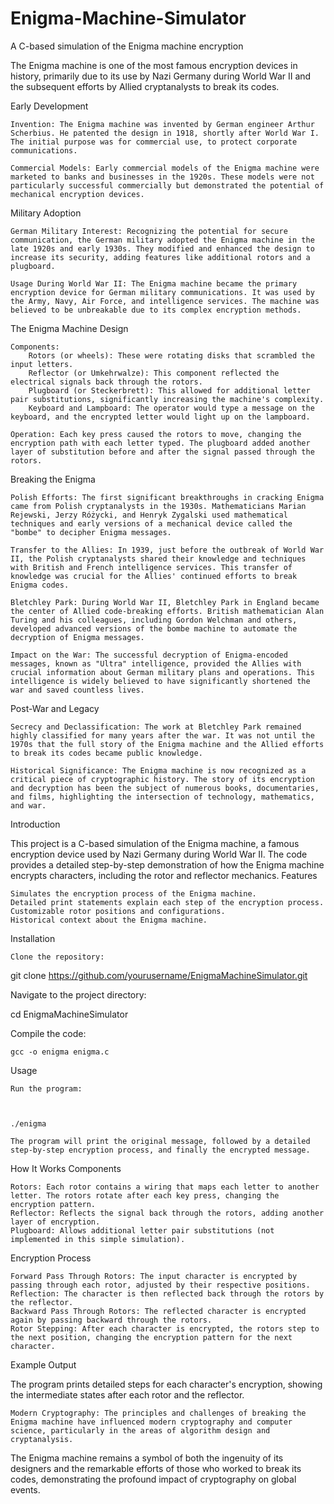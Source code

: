 # Enigma-Machine-Simulator
A C-based simulation of the Enigma machine encryption


The Enigma machine is one of the most famous encryption devices in history, primarily due to its use by Nazi Germany during World War II and the subsequent efforts by Allied cryptanalysts to break its codes. 

Early Development

    Invention: The Enigma machine was invented by German engineer Arthur Scherbius. He patented the design in 1918, shortly after World War I. The initial purpose was for commercial use, to protect corporate communications.

    Commercial Models: Early commercial models of the Enigma machine were marketed to banks and businesses in the 1920s. These models were not particularly successful commercially but demonstrated the potential of mechanical encryption devices.

Military Adoption

    German Military Interest: Recognizing the potential for secure communication, the German military adopted the Enigma machine in the late 1920s and early 1930s. They modified and enhanced the design to increase its security, adding features like additional rotors and a plugboard.

    Usage During World War II: The Enigma machine became the primary encryption device for German military communications. It was used by the Army, Navy, Air Force, and intelligence services. The machine was believed to be unbreakable due to its complex encryption methods.

The Enigma Machine Design

    Components:
        Rotors (or wheels): These were rotating disks that scrambled the input letters.
        Reflector (or Umkehrwalze): This component reflected the electrical signals back through the rotors.
        Plugboard (or Steckerbrett): This allowed for additional letter pair substitutions, significantly increasing the machine's complexity.
        Keyboard and Lampboard: The operator would type a message on the keyboard, and the encrypted letter would light up on the lampboard.

    Operation: Each key press caused the rotors to move, changing the encryption path with each letter typed. The plugboard added another layer of substitution before and after the signal passed through the rotors.

Breaking the Enigma

    Polish Efforts: The first significant breakthroughs in cracking Enigma came from Polish cryptanalysts in the 1930s. Mathematicians Marian Rejewski, Jerzy Różycki, and Henryk Zygalski used mathematical techniques and early versions of a mechanical device called the "bombe" to decipher Enigma messages.

    Transfer to the Allies: In 1939, just before the outbreak of World War II, the Polish cryptanalysts shared their knowledge and techniques with British and French intelligence services. This transfer of knowledge was crucial for the Allies' continued efforts to break Enigma codes.

    Bletchley Park: During World War II, Bletchley Park in England became the center of Allied code-breaking efforts. British mathematician Alan Turing and his colleagues, including Gordon Welchman and others, developed advanced versions of the bombe machine to automate the decryption of Enigma messages.

    Impact on the War: The successful decryption of Enigma-encoded messages, known as "Ultra" intelligence, provided the Allies with crucial information about German military plans and operations. This intelligence is widely believed to have significantly shortened the war and saved countless lives.

Post-War and Legacy

    Secrecy and Declassification: The work at Bletchley Park remained highly classified for many years after the war. It was not until the 1970s that the full story of the Enigma machine and the Allied efforts to break its codes became public knowledge.

    Historical Significance: The Enigma machine is now recognized as a critical piece of cryptographic history. The story of its encryption and decryption has been the subject of numerous books, documentaries, and films, highlighting the intersection of technology, mathematics, and war.



Introduction

This project is a C-based simulation of the Enigma machine, a famous encryption device used by Nazi Germany during World War II. The code provides a detailed step-by-step demonstration of how the Enigma machine encrypts characters, including the rotor and reflector mechanics.
Features

    Simulates the encryption process of the Enigma machine.
    Detailed print statements explain each step of the encryption process.
    Customizable rotor positions and configurations.
    Historical context about the Enigma machine.

Installation

    Clone the repository:

    

git clone https://github.com/yourusername/EnigmaMachineSimulator.git

Navigate to the project directory:



cd EnigmaMachineSimulator

Compile the code:



    gcc -o enigma enigma.c

Usage

    Run the program:

    

    ./enigma

    The program will print the original message, followed by a detailed step-by-step encryption process, and finally the encrypted message.

How It Works
Components

    Rotors: Each rotor contains a wiring that maps each letter to another letter. The rotors rotate after each key press, changing the encryption pattern.
    Reflector: Reflects the signal back through the rotors, adding another layer of encryption.
    Plugboard: Allows additional letter pair substitutions (not implemented in this simple simulation).

Encryption Process

    Forward Pass Through Rotors: The input character is encrypted by passing through each rotor, adjusted by their respective positions.
    Reflection: The character is then reflected back through the rotors by the reflector.
    Backward Pass Through Rotors: The reflected character is encrypted again by passing backward through the rotors.
    Rotor Stepping: After each character is encrypted, the rotors step to the next position, changing the encryption pattern for the next character.

Example Output

The program prints detailed steps for each character's encryption, showing the intermediate states after each rotor and the reflector.

    Modern Cryptography: The principles and challenges of breaking the Enigma machine have influenced modern cryptography and computer science, particularly in the areas of algorithm design and cryptanalysis.

The Enigma machine remains a symbol of both the ingenuity of its designers and the remarkable efforts of those who worked to break its codes, demonstrating the profound impact of cryptography on global events.
